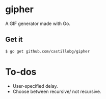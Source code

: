 # gipher
A GIF generator made with Go.

## Get it

```sh
$ go get github.com/castillobg/gipher
```

# To-dos

- User-specified delay.
- Choose between recursive/ not recursive.
